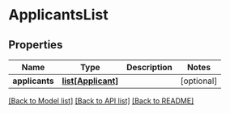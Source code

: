 # ApplicantsList

## Properties
Name | Type | Description | Notes
------------ | ------------- | ------------- | -------------
**applicants** | [**list[Applicant]**](Applicant.md) |  | [optional] 

[[Back to Model list]](../README.md#documentation-for-models) [[Back to API list]](../README.md#documentation-for-api-endpoints) [[Back to README]](../README.md)


